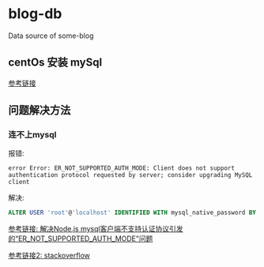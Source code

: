 # blog-db

Data source of some-blog

## centOs 安装 mySql

[参考链接](https://www.mysqltutorial.org/install-mysql-centos/)

## 问题解决方法

### 连不上mysql

报错:

```text
error Error: ER_NOT_SUPPORTED_AUTH_MODE: Client does not support authentication protocol requested by server; consider upgrading MySQL client
```

解决:

```sql
ALTER USER 'root'@'localhost' IDENTIFIED WITH mysql_native_password BY 'xxxxxx';
```

[参考链接: 解决Node.js mysql客户端不支持认证协议引发的“ER_NOT_SUPPORTED_AUTH_MODE”问题](https://waylau.com/node.js-mysql-client-does-not-support-authentication-protocol/)

[参考链接2: stackoverflow](https://stackoverflow.com/questions/50093144/mysql-8-0-client-does-not-support-authentication-protocol-requested-by-server)
